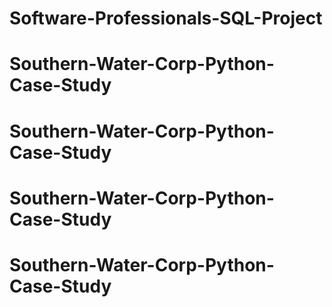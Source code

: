 # Software-Professionals-SQL-Project
# Southern-Water-Corp-Python-Case-Study
# Southern-Water-Corp-Python-Case-Study
# Southern-Water-Corp-Python-Case-Study
# Southern-Water-Corp-Python-Case-Study
